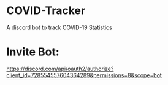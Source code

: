 # COVID-Tracker
A discord bot to track COVID-19 Statistics

# Invite Bot:
https://discord.com/api/oauth2/authorize?client_id=728554557604364289&permissions=8&scope=bot
